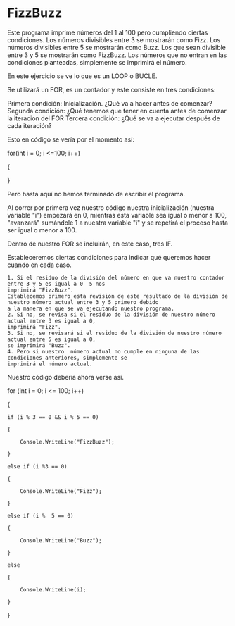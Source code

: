 # FizzBuzz

Este programa imprime números del 1 al 100 pero cumpliendo ciertas condiciones.
Los números divisibles entre 3 se mostrarán como Fizz.
Los números divisibles entre 5 se mostrarán como Buzz.
Los que sean divisible entre 3 y 5 se mostrarán como FizzBuzz.
Los números que no entran en las condiciones planteadas, simplemente se imprimirá el número.

En este ejercicio se ve lo que es un LOOP o BUCLE.

Se utilizará un FOR, es un contador y este consiste en tres condiciones:

Primera condición: Inicialización. ¿Qué va a hacer antes de comenzar?
Segunda condición: ¿Qué tenemos que tener en cuenta antes de comenzar la iteracion del FOR
Tercera condición: ¿Qué se va a ejecutar después de cada iteración?

Esto en código se vería por el momento así:

for(int i = 0; i <=100; i++)

{

}

Pero hasta aquí no hemos terminado de escribir el programa.

Al correr por primera vez nuestro código nuestra inicialización (nuestra variable "i") empezará en 0,
mientras esta variable sea igual o menor a 100, "avanzará" sumándole 1 a nuestra variable "i" y se
repetirá el proceso hasta ser igual o menor a 100.   

Dentro de nuestro FOR se incluirán, en este caso, tres IF.

Estableceremos ciertas condiciones para indicar qué queremos hacer cuando en cada caso.

	1. Si el residuo de la división del número en que va nuestro contador entre 3 y 5 es igual a 0  5 nos
	imprimirá "FizzBuzz".
	Establecemos primero esta revisión de este resultado de la división de nuestro número actual entre 3 y 5 primero debido
	a la manera en que se va ejecutando nuestro programa.
	2. Si no, se revisa si el residuo de la división de nuestro número actual entre 3 es igual a 0,
	imprimirá "Fizz".
	3. Si no, se revisará si el residuo de la división de nuestro número actual entre 5 es igual a 0,
	se imprimirá "Buzz".
	4. Pero si nuestro  número actual no cumple en ninguna de las condiciones anteriores, simplemente se
	imprimirá el número actual.

Nuestro código debería ahora verse así.

for (int i = 0; i <= 100; i++)

{

	if (i % 3 == 0 && i % 5 == 0)

	{

		Console.WriteLine("FizzBuzz");

	}

	else if (i %3 == 0)

	{

		Console.WriteLine("Fizz");

	}

	else if (i %  5 == 0)

	{

		Console.WriteLine("Buzz");

	}

	else

	{

		Console.WriteLine(i);

	}


}

